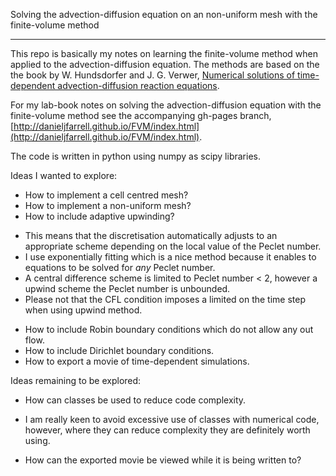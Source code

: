 Solving the advection-diffusion equation on an non-uniform mesh with the finite-volume method
*********************************************************************************************

This repo is basically my notes on learning the finite-volume method when applied to the advection-diffusion equation. The methods are based on the the book by W. Hundsdorfer and J. G. Verwer, [Numerical solutions of time-dependent advection-diffusion reaction equations](http://books.google.co.uk/books?isbn=3540034404).

For my lab-book notes on solving the advection-diffusion equation with the finite-volume method see the accompanying gh-pages branch, [http://danieljfarrell.github.io/FVM/index.html](http://danieljfarrell.github.io/FVM/index.html).

The code is written in python using numpy as scipy libraries.

Ideas I wanted to explore:

 * How to implement a cell centred mesh?
 * How to implement a non-uniform mesh?
 * How to include adaptive upwinding?
  - This means that the discretisation automatically adjusts to an appropriate scheme depending on the local value of the Peclet number.
  - I use exponentially fitting which is a nice method because it enables to equations to be solved for *any* Peclet number.
  - A central difference scheme is limited to Peclet number < 2, however a upwind scheme the Peclet number is unbounded.
  - Please not that the CFL condition imposes a limited on the time step when using upwind method.
 * How to include Robin boundary conditions which do not allow any out flow.
 * How to include Dirichlet boundary conditions.
 * How to export a movie of time-dependent simulations.
 
Ideas remaining to be explored:

 * How can classes be used to reduce code complexity.
  - I am really keen to avoid excessive use of classes with numerical code, however, where they can reduce complexity they are definitely worth using.
 * How can the exported movie be viewed while it is being written to?
  
  
  